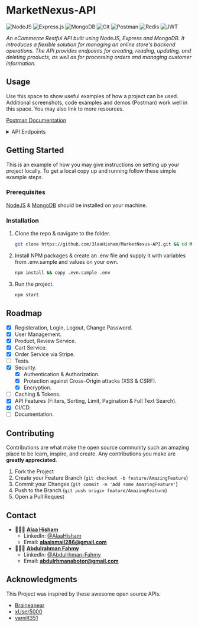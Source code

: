 # MarketNexus-API

![NodeJS](https://img.shields.io/badge/Node.js-339933?style=for-the-badge&logo=nodedotjs&logoColor=white)
![Express.js](https://img.shields.io/badge/express.js-%23404d59.svg?style=for-the-badge&logo=express&logoColor=%2361DAFB)
![MongoDB](https://img.shields.io/badge/MongoDB-%234ea94b.svg?style=for-the-badge&logo=mongodb&logoColor=white)
![Git](https://img.shields.io/badge/git-%23F05033.svg?style=for-the-badge&logo=git&logoColor=white)
![Postman](https://img.shields.io/badge/Postman-FF6C37?style=for-the-badge&logo=Postman&logoColor=white)
![Redis](https://img.shields.io/badge/redis-%23DD0031.svg?&style=for-the-badge&logo=redis&logoColor=white)
![JWT](https://img.shields.io/badge/JWT-black?style=for-the-badge&logo=JSON%20web%20tokens)

_An eCommerce Restful API built using NodeJS, Express and MongoDB. It introduces a flexible solution for managing an online store's backend operations. The API provides endpoints for creating, reading, updating, and deleting products, as well as for processing orders and managing customer information._

<!-- USAGE EXAMPLES -->

## Usage

Use this space to show useful examples of how a project can be used. Additional screenshots, code examples and demos (Postman) work well in this space. You may also link to more resources.

[Postman Documentation](https://martian-robot-977935.postman.co/workspace/MarketNexus-API~009aa56b-3cba-452d-a6e5-611926683980/collection/23841686-b8c44d99-332c-40d4-8b96-11ea0963f3b0?action=share&creator=23841686)

<details>
<summary>API Endpoints</summary>
<br>

Authentication Services:

- **POST /auth/login :** Login with user credentials. [Public]
- **POST /auth/signup :** Sign up and create a new user account. [Public]
- **POST /auth/logout :** Logout of the session. [User]
- **PUT /auth/change-password :** Change the password. [User]

User Services:

- **GET /users/:id :** Get user details by ID. [Public]
- **GET /users/search :** Query all users by name, email, phone, role. [Public]
- **GET /users/me :** Get details of this user. [User]
- **PUT /users/me :** Update details of this user. [User]
- **DELETE /users/me :** Delete account of this user. [User]
- **DELETE /users/:id :** Delete this user by ID. [Admin]

Product Services:

- **GET /products/:id :** Get product details by ID. [Public]
- **GET /products/search :** Query products by: search term (name, description), category, price, rate. [Public]
- **GET /products/top-cheapest :** Get the top 5 cheapest products by category. [Public]
- **GET /products/top-rated :** Get the top-rated products by category. [Public]
- **GET /products/most-sold :** Get the most sold products by category. [Public]
- **POST /products/ :** Create a new product. [Seller]
- **PUT /products/:id :** Update product details by ID. [Seller]
- **DELETE /products/:id :** Delete product by ID. [Seller]

Review Services:

- **GET /reviews/:id :** Get review details by ID. [Public]
- **POST /reviews/:productId :** Create a new review on product by id. [User]
- **PUT /reviews/:id :** Update review by ID. [User]
- **DELETE /reviews/:id :** Delete review by ID. [User]

Cart Services:

- **GET /cart :** Get cart details. [User]
- **POST /cart/products :** Add a product to the cart. [User]
- **PUT /cart/products/:id/increase :** Increase the quantity of a product in the cart by one. [User]
- **PUT /cart/products/:id/reduce :** Reduce the quantity of a product in the cart by one. [User]
- **DELETE /cart/products/:id :** Delete a product from the cart. [User]
- **DELETE /cart/ :** Empty the entire cart. [User]

Order Services:

- **GET /orders/:id :** Get order by id. [User]
- **GET /orders/ :** Query orders by date. [User]
- **POST /orders/ :** Create a new order. [User]
- **PUT /orders/:id/cancel :** Cancel an order. [User]
- **PUT /orders/:id/status :** Update order status. [Admin]

</details>

## Getting Started

This is an example of how you may give instructions on setting up your project locally.
To get a local copy up and running follow these simple example steps.

### Prerequisites

[NodeJS](https://nodejs.org/en/download) & [MongoDB](https://www.mongodb.com/docs/manual/installation/) should be installed on your machine.

### Installation

1. Clone the repo & navigate to the folder.
   ```sh
   git clone https://github.com/3laaHisham/MarketNexus-API.git && cd MarketNexus-API
   ```
2. Install NPM packages & create an .env file and supply it with variables from .env.sample and values on your own.
   ```sh
   npm install && copy .evn.sample .env
   ```
3. Run the project.
   ```sh
   npm start
   ```

<!-- ROADMAP -->

## Roadmap

- [x] Registeration, Login, Logout, Change Password.
- [x] User Management.
- [x] Product, Review Service.
- [x] Cart Service.
- [x] Order Service via Stripe.
- [ ] Tests.
- [x] Security.
  - [x] Authentication & Authorization.
  - [x] Protection against Cross-Origin attacks (XSS & CSRF).
  - [x] Encryption.
- [ ] Caching & Tokens.
- [x] API Features (Filters, Sorting, Limit, Pagination & Full Text Search).
- [x] CI/CD.
- [ ] Documentation.

## Contributing

Contributions are what make the open source community such an amazing place to be learn, inspire, and create. Any contributions you make are **greatly appreciated**.

1. Fork the Project
2. Create your Feature Branch (`git checkout -b feature/AmazingFeature`)
3. Commit your Changes (`git commit -m 'Add some AmazingFeature'`)
4. Push to the Branch (`git push origin feature/AmazingFeature`)
5. Open a Pull Request

## Contact

- 👨🏼‍💻 [**Alaa Hisham**](https://github.com/3laaHisham)
  - LinkedIn: [@AlaaHisham](https://www.linkedin.com/in/alaahisham/)
  - Email: **alaaismail286@gmail.com**
- 👨🏻‍💻 [**Abdulrahman Fahmy**](https://github.com/abdulrhman500)
  - LinkedIn: [@Abdulrhman-Fahmy](https://www.linkedin.com/in/abdulrhman-fahmy/)
  - Email: **abdulrhmanabotor@gmail.com**

<!-- ACKNOWLEDGMENTS -->

## Acknowledgments

This Project was inspired by these awesome open source APIs.

- [Braineanear](https://github.com/Braineanear/EcommerceAPI)
- [xUser5000](https://github.com/xUser5000/pingo-server)
- [yamilt351](https://github.com/yamilt351/api-rest)
